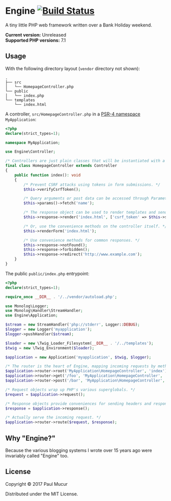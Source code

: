 # Engine [![Build Status](https://travis-ci.org/mudge/engine.svg?branch=master)](https://travis-ci.org/mudge/engine)

A tiny little PHP web framework written over a Bank Holiday weekend.

**Current version:** Unreleased  
**Supported PHP versions:** 7.1

## Usage

With the following directory layout (`vendor` directory not shown):

```
.
├── src
│   └── HomepageController.php
└── public
│   └── index.php
└── templates
    └── index.html
```

A controller, `src/HomepageController.php` in a [PSR-4 namespace](http://www.php-fig.org/psr/psr-4/) `MyApplication`:

```php
<?php
declare(strict_types=1);

namespace MyApplication;

use Engine\Controller;

/* Controllers are just plain classes that will be instantiated with a Request, Response and logger. */
final class HomepageController extends Controller
{
    public function index(): void
    {
        /* Prevent CSRF attacks using tokens in form submissions. */
        $this->verifyCsrfToken();

        /* Query arguments or post data can be accessed through Parameters. */
        $this->params()->fetch('name');

        /* The response object can be used to render templates and send them to the user. */
        $this->response->render('index.html', ['csrf_token' => $this->session->crsfToken()]);

        /* Or, use the convenience methods on the controller itself. */
        $this->renderForm('index.html');

        /* Use convenience methods for common responses. */
        $this->response->notFound();
        $this->response->forbidden();
        $this->response->redirect('http://www.example.com');
    }
}
```

The public `public/index.php` entrypoint:

```php
<?php
declare(strict_types=1);

require_once __DIR__ . '/../vendor/autoload.php';

use Monolog\Logger;
use Monolog\Handler\StreamHandler;
use Engine\Application;

$stream = new StreamHandler('php://stderr', Logger::DEBUG);
$logger = new Logger('myapplication');
$logger->pushHandler($stream);

$loader = new \Twig_Loader_Filesystem(__DIR__ . '/../templates');
$twig = new \Twig_Environment($loader);

$application = new Application('myapplication', $twig, $logger);

/* The router is the heart of Engine, mapping incoming requests by method and path to controller actions. */
$application->router->root('MyApplication\HomepageController', 'index');
$application->router->get('/foo', 'MyApplication\HomepageController', 'foo');
$application->router->post('/bar', 'MyApplication\HomepageController', 'bar');

/* Request objects wrap up PHP's various superglobals. */
$request = $application->request();

/* Response objects provide conveniences for sending headers and response bodies to the user. */
$response = $application->response();

/* Actually serve the incoming request. */
$application->router->route($request, $response);
```

## Why "Engine?"

Because the various blogging systems I wrote over 15 years ago were invariably called "Engine" too.

## License

Copyright © 2017 Paul Mucur

Distributed under the MIT License.
